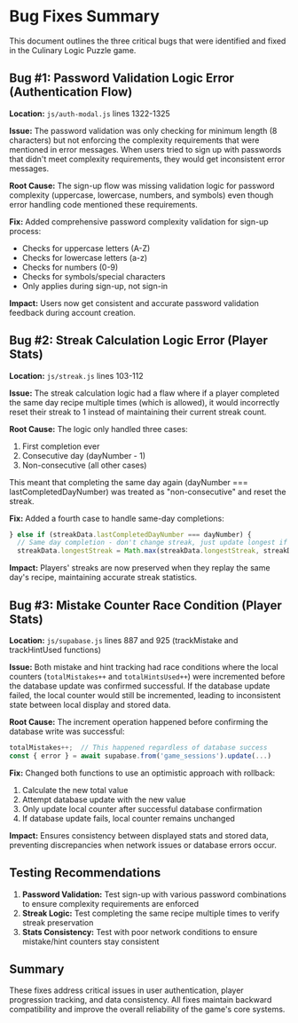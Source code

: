 # Bug Fixes Summary

This document outlines the three critical bugs that were identified and fixed in the Culinary Logic Puzzle game.

## Bug #1: Password Validation Logic Error (Authentication Flow)

**Location:** `js/auth-modal.js` lines 1322-1325

**Issue:** The password validation was only checking for minimum length (8 characters) but not enforcing the complexity requirements that were mentioned in error messages. When users tried to sign up with passwords that didn't meet complexity requirements, they would get inconsistent error messages.

**Root Cause:** The sign-up flow was missing validation logic for password complexity (uppercase, lowercase, numbers, and symbols) even though error handling code mentioned these requirements.

**Fix:** Added comprehensive password complexity validation for sign-up process:
- Checks for uppercase letters (A-Z)
- Checks for lowercase letters (a-z)  
- Checks for numbers (0-9)
- Checks for symbols/special characters
- Only applies during sign-up, not sign-in

**Impact:** Users now get consistent and accurate password validation feedback during account creation.

## Bug #2: Streak Calculation Logic Error (Player Stats)

**Location:** `js/streak.js` lines 103-112

**Issue:** The streak calculation logic had a flaw where if a player completed the same day recipe multiple times (which is allowed), it would incorrectly reset their streak to 1 instead of maintaining their current streak count.

**Root Cause:** The logic only handled three cases:
1. First completion ever
2. Consecutive day (dayNumber - 1)  
3. Non-consecutive (all other cases)

This meant that completing the same day again (dayNumber === lastCompletedDayNumber) was treated as "non-consecutive" and reset the streak.

**Fix:** Added a fourth case to handle same-day completions:
```javascript
} else if (streakData.lastCompletedDayNumber === dayNumber) {
  // Same day completion - don't change streak, just update longest if current is higher
  streakData.longestStreak = Math.max(streakData.longestStreak, streakData.currentStreak);
```

**Impact:** Players' streaks are now preserved when they replay the same day's recipe, maintaining accurate streak statistics.

## Bug #3: Mistake Counter Race Condition (Player Stats)

**Location:** `js/supabase.js` lines 887 and 925 (trackMistake and trackHintUsed functions)

**Issue:** Both mistake and hint tracking had race conditions where the local counters (`totalMistakes++` and `totalHintsUsed++`) were incremented before the database update was confirmed successful. If the database update failed, the local counter would still be incremented, leading to inconsistent state between local display and stored data.

**Root Cause:** The increment operation happened before confirming the database write was successful:
```javascript
totalMistakes++;  // This happened regardless of database success
const { error } = await supabase.from('game_sessions').update(...)
```

**Fix:** Changed both functions to use an optimistic approach with rollback:
1. Calculate the new total value
2. Attempt database update with the new value
3. Only update local counter after successful database confirmation
4. If database update fails, local counter remains unchanged

**Impact:** Ensures consistency between displayed stats and stored data, preventing discrepancies when network issues or database errors occur.

## Testing Recommendations

1. **Password Validation:** Test sign-up with various password combinations to ensure complexity requirements are enforced
2. **Streak Logic:** Test completing the same recipe multiple times to verify streak preservation  
3. **Stats Consistency:** Test with poor network conditions to ensure mistake/hint counters stay consistent

## Summary

These fixes address critical issues in user authentication, player progression tracking, and data consistency. All fixes maintain backward compatibility and improve the overall reliability of the game's core systems.